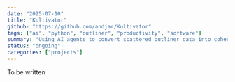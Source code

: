 ```yaml
---
date: "2025-07-10"
title: "Kultivator"
github: "https://github.com/andjar/Kultivator"
tags: ["ai", "python", "outliner", "productivity", "software"]
summary: "Using AI agents to convert scattered outliner data into coherent, full-text, up-to-date wiki pages."
status: "ongoing"
categories: ["projects"]
---
```


To be written
